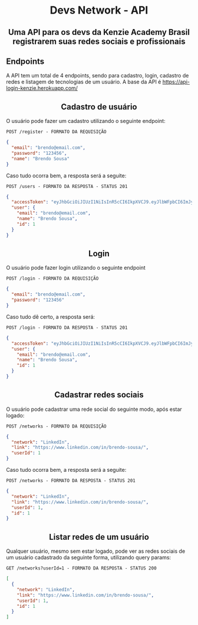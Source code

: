 <h1 align="center">
  Devs Network - API
</h1>

<h2 align="center">Uma API para os devs da Kenzie Academy Brasil registrarem suas redes sociais e profissionais</h2>

## **Endpoints**

A API tem um total de 4 endpoints, sendo para cadastro, login, cadastro de redes e listagem de tecnologias de um usuário. A base da API é https://api-login-kenzie.herokuapp.com/

<h2 align ='center'> Cadastro de usuário </h2>

O usuário pode fazer um cadastro utilizando o seguinte endpoint:

`POST /register - FORMATO DA REQUISIÇÃO`

```json
{
  "email": "brendo@email.com",
  "password": "123456",
  "name": "Brendo Sousa"
}
```

Caso tudo ocorra bem, a resposta será a seguite:

`POST /users - FORMATO DA RESPOSTA - STATUS 201`

```json
{
  "accessToken": "eyJhbGciOiJIUzI1NiIsInR5cCI6IkpXVCJ9.eyJlbWFpbCI6ImJyZW5kb0BlbWFpbC5jb20iLCJpYXQiOjE2NDcwNDg3ODQsImV4cCI6MTY0NzA1MjM4NCwic3ViIjoiMSJ9.4PNVP1i5QnxZbx926OQXKpXxEh2REzrALHEDXdVmL48",
  "user": {
    "email": "brendo@email.com",
    "name": "Brendo Sousa",
    "id": 1
  }
}
```

<h2 align ='center'> Login </h2>

O usuário pode fazer login utilizando o seguinte endpoint

`POST /login - FORMATO DA REQUISIÇÃO`

```json
{
  "email": "brendo@email.com",
  "password": "123456"
}
```

Caso tudo dê certo, a resposta será:

`POST /login - FORMATO DA RESPOSTA - STATUS 201`

```json
{
  "accessToken": "eyJhbGciOiJIUzI1NiIsInR5cCI6IkpXVCJ9.eyJlbWFpbCI6ImJyZW5kb0BlbWFpbC5jb20iLCJpYXQiOjE2NDcwNTA3MTYsImV4cCI6MTY0NzA1NDMxNiwic3ViIjoiMSJ9.xRKf-SHt2n-_odp83k6Vu6okUo0ocuaUlpW4sS7a71U",
  "user": {
    "email": "brendo@email.com",
    "name": "Brendo Sousa",
    "id": 1
  }
}
```

<h2 align ='center'> Cadastrar redes sociais </h2>

O usuário pode cadastrar uma rede social do seguinte modo, após estar logado:

`POST /networks - FORMATO DA REQUISIÇÃO`

```json
{
  "network": "LinkedIn",
  "link": "https://www.linkedin.com/in/brendo-sousa/",
  "userId": 1
}
```

Caso tudo ocorra bem, a resposta será a seguite:

`POST /networks - FORMATO DA RESPOSTA - STATUS 201`

```json
{
  "network": "LinkedIn",
  "link": "https://www.linkedin.com/in/brendo-sousa/",
  "userId": 1,
  "id": 1
}
```

<h2 align ='center'> Listar redes de um usuário </h2>

Qualquer usuário, mesmo sem estar logado, pode ver as redes sociais de um usuário cadastrado da seguinte forma, utilizando query params:

`GET /networks?userId=1 - FORMATO DA RESPOSTA - STATUS 200`

```json
[
  {
    "network": "LinkedIn",
    "link": "https://www.linkedin.com/in/brendo-sousa/",
    "userId": 1,
    "id": 1
  }
]
```
